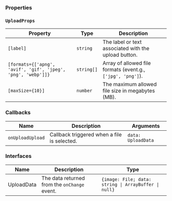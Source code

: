 ### Properties

### `UploadProps`

| Property                                                     | Type       | Description                                                 |
| ------------------------------------------------------------ | ---------- | ----------------------------------------------------------- |
| `[label]`                                                    | `string`   | The label or text associated with the upload button.        |
| `[formats={['apng', 'avif', 'gif', 'jpeg', 'png', 'webp']]}` | `string[]` | Array of allowed file formats (event.g., `['jpg', 'png']`). |
| `[maxSize={10}]`                                             | `number`   | The maximum allowed file size in megabytes (MB).            |

### Callbacks

| Name             | Description                                 | Arguments          |
| ---------------- | ------------------------------------------- | ------------------ |
| `onUploadUpload` | Callback triggered when a file is selected. | `data: UploadData` |

### Interfaces

| Name       | Description                                  | Type                                                 |
| ---------- | -------------------------------------------- | ---------------------------------------------------- |
| UploadData | The data returned from the `onChange` event. | `{image: File; data: string \| ArrayBuffer \| null}` |
